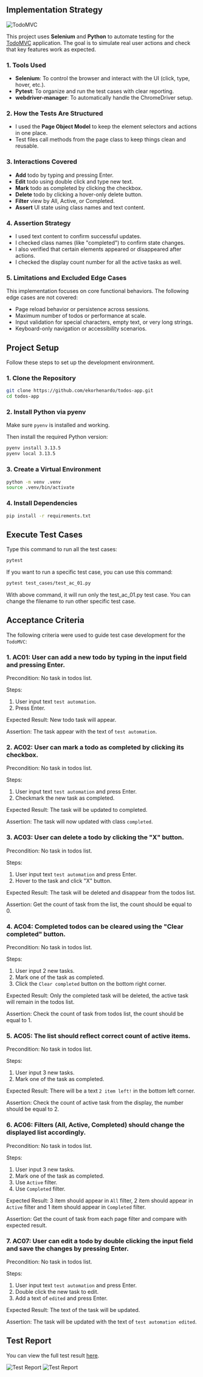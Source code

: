 ## Implementation Strategy

![TodoMVC](assets/todomvc.png)

This project uses **Selenium** and **Python** to automate testing for the [TodoMVC](https://todomvc.com/examples/react/dist/) application. The goal is to simulate real user actions and check that key features work as expected.

### 1. Tools Used
- **Selenium**: To control the browser and interact with the UI (click, type, hover, etc.).
- **Pytest**: To organize and run the test cases with clear reporting.
- **webdriver-manager**: To automatically handle the ChromeDriver setup.

### 2. How the Tests Are Structured
- I used the **Page Object Model** to keep the element selectors and actions in one place.
- Test files call methods from the page class to keep things clean and reusable.

### 3. Interactions Covered
- **Add** todo by typing and pressing Enter.
- **Edit** todo using double click and type new text.
- **Mark** todo as completed by clicking the checkbox.
- **Delete** todo by clicking a hover-only delete button.
- **Filter** view by All, Active, or Completed.
- **Assert** UI state using class names and text content.

### 4. Assertion Strategy
- I used text content to confirm successful updates.
- I checked class names (like "completed") to confirm state changes.
- I also verified that certain elements appeared or disappeared after actions.
- I checked the display count number for all the active tasks as well.

### 5. Limitations and Excluded Edge Cases
This implementation focuses on core functional behaviors. The following edge cases are not covered:
- Page reload behavior or persistence across sessions.
- Maximum number of todos or performance at scale.
- Input validation for special characters, empty text, or very long strings.
- Keyboard-only navigation or accessibility scenarios.

## Project Setup

Follow these steps to set up the development environment.

### 1. Clone the Repository

```bash
git clone https://github.com/ekorhenardo/todos-app.git
cd todos-app
```

### 2. Install Python via pyenv

Make sure `pyenv` is installed and working.

Then install the required Python version:

```bash
pyenv install 3.13.5
pyenv local 3.13.5
```

### 3. Create a Virtual Environment

```bash
python -m venv .venv
source .venv/bin/activate
```

### 4. Install Dependencies

```bash
pip install -r requirements.txt
```

## Execute Test Cases

Type this command to run all the test cases:
```bash
pytest
```
If you want to run a specific test case, you can use this command:
```bash
pytest test_cases/test_ac_01.py
```
With above command, it will run only the test_ac_01.py test case. You can change the filename to run other specific test case.

## Acceptance Criteria

The following criteria were used to guide test case development for the `TodoMVC`:

### 1. AC01: User can add a new todo by typing in the input field and pressing Enter.

Precondition: No task in todos list.

Steps:
1. User input text `test automation`.
2. Press Enter.

Expected Result: New todo task will appear.

Assertion: The task appear with the text of `test automation`.

### 2. AC02: User can mark a todo as completed by clicking its checkbox.

Precondition: No task in todos list.

Steps:
1. User input text `test automation` and press Enter.
2. Checkmark the new task as completed.

Expected Result: The task will be updated to completed.

Assertion: The task will now updated with class `completed`.

### 3. AC03: User can delete a todo by clicking the "X" button.

Precondition: No task in todos list.

Steps:
1. User input text `test automation` and press Enter.
2. Hover to the task and click "X" button.

Expected Result: The task will be deleted and disappear from the todos list.

Assertion: Get the count of task from the list, the count should be equal to 0.

### 4. **AC04**: Completed todos can be cleared using the "Clear completed" button.

Precondition: No task in todos list.

Steps:
1. User input 2 new tasks.
2. Mark one of the task as completed.
3. Click the `Clear completed` button on the bottom right corner.

Expected Result: Only the completed task will be deleted, the active task will remain in the todos list.

Assertion: Check the count of task from todos list, the count should be equal to 1.

### 5. **AC05**: The list should reflect correct count of active items.

Precondition: No task in todos list.

Steps:
1. User input 3 new tasks.
2. Mark one of the task as completed.

Expected Result: There will be a text `2 item left!` in the bottom left corner.

Assertion: Check the count of active task from the display, the number should be equal to 2.

### 6. **AC06**: Filters (All, Active, Completed) should change the displayed list accordingly.

Precondition: No task in todos list.

Steps:
1. User input 3 new tasks.
2. Mark one of the task as completed.
3. Use `Active` filter.
4. Use `Completed` filter.

Expected Result: 3 item should appear in `All` filter, 2 item should appear in `Active` filter and 1 item should appear in `Completed` filter.

Assertion: Get the count of task from each page filter and compare with expected result.

### 7. **AC07**: User can edit a todo by double clicking the input field and save the changes by pressing Enter.

Precondition: No task in todos list.

Steps:
1. User input text `test automation` and press Enter.
2. Double click the new task to edit.
3. Add a text of `edited` and press Enter.

Expected Result: The text of the task will be updated.

Assertion: The task will be updated with the text of `test automation edited`.

## Test Report

You can view the full test result [here](reports/report.html).

![Test Report](assets/report_1.png)
![Test Report](assets/report_2.png)